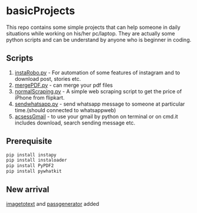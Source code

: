 # basicProjects
This repo contains some simple projects that can help someone in daily situations while working on his/her pc/laptop.
They are actually some python scripts and can be understand by anyone who is beginner in coding. 

## Scripts
1. [instaRobo.py](https://github.com/mysg147/basicProjects/blob/master/instaRobo.py) - For automation of some features of instagram and to download post, stories etc.
2. [mergePDF.py](https://github.com/mysg147/basicProjects/blob/master/mergePDF.py) - can merge your pdf files  
3. [normalScraping.py](https://github.com/mysg147/basicProjects/blob/master/normalScraping.py) - A simple web scraping script to get the price of iPhone from flipkart.
4. [sendwhatsapp.py](https://github.com/mysg147/basicProjects/blob/master/sendwhatsapp.py) - send whatsapp message to someone at particular time.(should connected to whatsappweb) 
5. [acsessGmail](https://github.com/mysg147/basicProjects/tree/master/acsessGmail) - to use your gmail by python on terminal or on cmd.it includes download, search sending message etc.

## Prerequisite
```bash
pip install instapy
pip install instaloader
pip install PyPDF2
pip install pywhatkit
```

## New arrival
 [imagetotext](https://github.com/mysg147/basicProjects/blob/master/imagetotext.py) and [passgenerator](https://github.com/mysg147/basicProjects/blob/master/passgenerator.py) added


